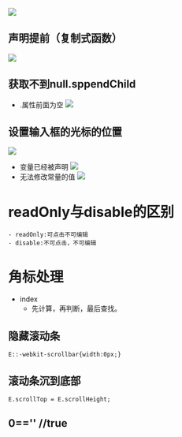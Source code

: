 ![](https://i.imgur.com/L4pPaLk.png)
## 声明提前（复制式函数） ##
![](https://i.imgur.com/0aNnc2I.png)
## 获取不到null.sppendChild ##
- .属性前面为空
![](https://i.imgur.com/dwAJk1a.png)

##  设置输入框的光标的位置 ##
![](https://i.imgur.com/FjSPqha.png)
- 变量已经被声明
![](https://i.imgur.com/rvJjZLv.png)
- 无法修改常量的值
![](https://i.imgur.com/2TDo62H.png)
# readOnly与disable的区别 #
	- readOnly:可点击不可编辑
	- disable:不可点击，不可编辑

# 角标处理 #
- index
	- 先计算，再判断，最后查找。
## 隐藏滚动条 ##
	E::-webkit-scrollbar{width:0px;}
## 滚动条沉到底部 ##
	E.scrollTop = E.scrollHeight;
## 0==''  //true ##
